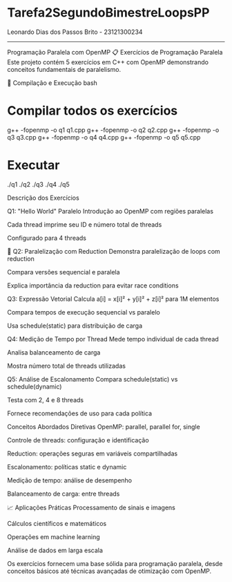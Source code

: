 # Tarefa2SegundoBimestreLoopsPP
Leonardo Dias dos Passos Brito - 23121300234

---------------------------------------------

Programação Paralela com OpenMP
📋 Exercícios de Programação Paralela
Este projeto contém 5 exercícios em C++ com OpenMP demonstrando conceitos fundamentais de paralelismo.

🚀 Compilação e Execução
bash
# Compilar todos os exercícios
g++ -fopenmp -o q1 q1.cpp
g++ -fopenmp -o q2 q2.cpp
g++ -fopenmp -o q3 q3.cpp
g++ -fopenmp -o q4 q4.cpp
g++ -fopenmp -o q5 q5.cpp

# Executar
./q1
./q2
./q3
./q4
./q5

 Descrição dos Exercícios
 
Q1: "Hello World" Paralelo
Introdução ao OpenMP com regiões paralelas

Cada thread imprime seu ID e número total de threads

Configurado para 4 threads

🔄 Q2: Paralelização com Reduction
Demonstra paralelização de loops com reduction

Compara versões sequencial e paralela

Explica importância da reduction para evitar race conditions

Q3: Expressão Vetorial
Calcula a[i] = x[i]² + y[i]² + z[i]² para 1M elementos

Compara tempos de execução sequencial vs paralelo

Usa schedule(static) para distribuição de carga

Q4: Medição de Tempo por Thread
Mede tempo individual de cada thread

Analisa balanceamento de carga

Mostra número total de threads utilizadas

Q5: Análise de Escalonamento
Compara schedule(static) vs schedule(dynamic)

Testa com 2, 4 e 8 threads

Fornece recomendações de uso para cada política

Conceitos Abordados
Diretivas OpenMP: parallel, parallel for, single

Controle de threads: configuração e identificação

Reduction: operações seguras em variáveis compartilhadas

Escalonamento: políticas static e dynamic

Medição de tempo: análise de desempenho

Balanceamento de carga: entre threads

📈 Aplicações Práticas
Processamento de sinais e imagens

Cálculos científicos e matemáticos

Operações em machine learning

Análise de dados em larga escala

Os exercícios fornecem uma base sólida para programação paralela, desde conceitos básicos até técnicas avançadas de otimização com OpenMP.

